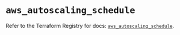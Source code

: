 # `aws_autoscaling_schedule`

Refer to the Terraform Registry for docs: [`aws_autoscaling_schedule`](https://registry.terraform.io/providers/hashicorp/aws/6.13.0/docs/resources/autoscaling_schedule).
